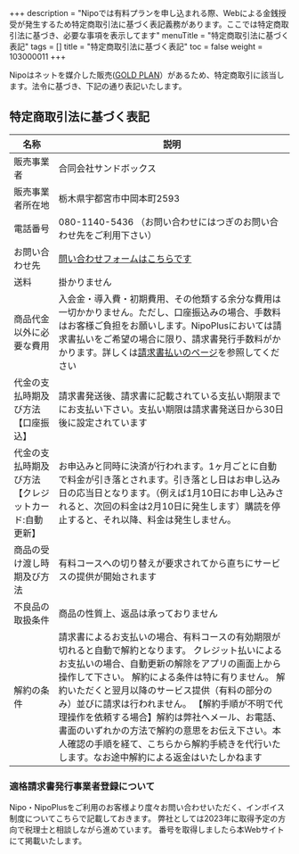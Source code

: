 +++
description = "Nipoでは有料プランを申し込まれる際、Webによる金銭授受が発生するため特定商取引法に基づく表記義務があります。ここでは特定商取引法に基づき、必要な事項を表示してます"
menuTitle = "特定商取引法に基づく表記"
tags = []
title = "特定商取引法に基づく表記"
toc = false
weight = 103000011
+++

Nipoはネットを媒介した販売([GOLD PLAN](/price/)）があるため、特定商取引に該当します。法令に基づき、下記の通り表記いたします。

## 特定商取引法に基づく表記

|名称|説明|
|---|---|
|販売事業者|合同会社サンドボックス|
|販売事業者所在地|栃木県宇都宮市中岡本町2593|
|電話番号|080-1140-5436  （お問い合わせにはつぎのお問い合わせ先をご利用下さい）|
|お問い合わせ先|[問い合わせフォームはこちらです](/system/inquery/)|
|送料|掛かりません|
|商品代金以外に必要な費用|入会金・導入費・初期費用、その他類する余分な費用は一切かかりません。ただし、口座振込みの場合、手数料はお客様ご負担をお願いします。NipoPlusにおいては請求書払いをご希望の場合に限り、請求書発行手数料がかかります。詳しくは[請求書払いのページ](/price/invoice/)を参照してください|
|代金の支払時期及び方法【口座振込】|請求書発送後、請求書に記載されている支払い期限までにお支払い下さい。支払い期限は請求書発送日から30日後に設定されています|
|代金の支払時期及び方法【クレジットカード:自動更新】|お申込みと同時に決済が行われます。1ヶ月ごとに自動で料金が引き落とされます。引き落とし日はお申し込み日の応当日となります。（例えば1月10日にお申し込みされると、次回の料金は2月10日に発生します）購読を停止すると、それ以降、料金は発生しません。|
|商品の受け渡し時期及び方法|有料コースへの切り替えが要求されてから直ちにサービスの提供が開始されます|
|不良品の取扱条件|商品の性質上、返品は承っておりません|
|解約の条件|請求書によるお支払いの場合、有料コースの有効期限が切れると自動で解約となります。  クレジット払いによるお支払いの場合、自動更新の解除をアプリの画面上から操作して下さい。  解約による条件は特に有りません。  解約いただくと翌月以降のサービス提供（有料の部分のみ）並びに請求は行われません。  【解約手順が不明で代理操作を依頼する場合】解約は弊社へメール、お電話、書面のいずれかの方法で解約の意思をお伝え下さい。本人確認の手順を経て、こちらから解約手続きを代行いたします。なお途中解約による返金はいたしかねます|

### 適格請求書発行事業者登録について

Nipo・NipoPlusをご利用のお客様より度々お問い合わせいただく、インボイス制度についてこちらで記載しておきます。
弊社としては2023年に取得予定の方向で税理士と相談しながら進めています。
番号を取得しましたら本Webサイトにて掲載いたします。
